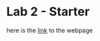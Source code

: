 # Lab 2 - Starter

here is the [link](https://jerry-xu0514.github.io/fa22-cse110-lab3/) to the webpage
